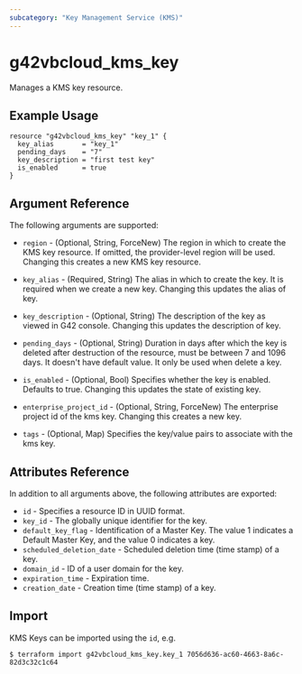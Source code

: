 ```yaml
---
subcategory: "Key Management Service (KMS)"
---
```


# g42vbcloud\_kms\_key

Manages a KMS key resource.

## Example Usage

```hcl
resource "g42vbcloud_kms_key" "key_1" {
  key_alias       = "key_1"
  pending_days    = "7"
  key_description = "first test key"
  is_enabled      = true
}
```

## Argument Reference

The following arguments are supported:

* `region` - (Optional, String, ForceNew) The region in which to create the KMS key resource. If omitted, the provider-level region will be used. Changing this creates a new KMS key resource.

* `key_alias` - (Required, String) The alias in which to create the key. It is required when
    we create a new key. Changing this updates the alias of key.

* `key_description` - (Optional, String) The description of the key as viewed in G42 console.
    Changing this updates the description of key.

* `pending_days` - (Optional, String) Duration in days after which the key is deleted
    after destruction of the resource, must be between 7 and 1096 days. It doesn't
    have default value. It only be used when delete a key.

* `is_enabled` - (Optional, Bool) Specifies whether the key is enabled. Defaults to true.
    Changing this updates the state of existing key.

* `enterprise_project_id` - (Optional, String, ForceNew) The enterprise project id of the kms key. Changing this creates a new key.

* `tags` - (Optional, Map) Specifies the key/value pairs to associate with the kms key.

## Attributes Reference

In addition to all arguments above, the following attributes are exported:

* `id` - Specifies a resource ID in UUID format.
* `key_id` - The globally unique identifier for the key.
* `default_key_flag` - Identification of a Master Key. The value 1 indicates a Default
    Master Key, and the value 0 indicates a key.
* `scheduled_deletion_date` - Scheduled deletion time (time stamp) of a key.
* `domain_id` - ID of a user domain for the key.
* `expiration_time` - Expiration time.
* `creation_date` - Creation time (time stamp) of a key.


## Import

KMS Keys can be imported using the `id`, e.g.

```
$ terraform import g42vbcloud_kms_key.key_1 7056d636-ac60-4663-8a6c-82d3c32c1c64
```
